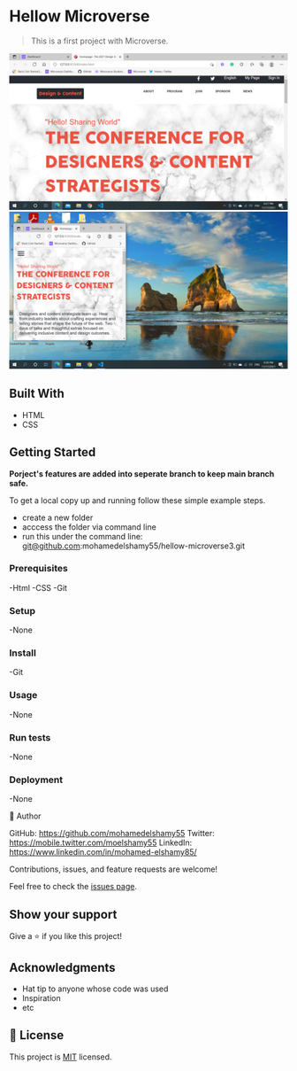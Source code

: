 # Hellow Microverse
> This is a first project with Microverse.

![screenshot](https://github.com/mohamedelshamy55/firstcapstone/blob/mohamedelshamy55-patch-1/screenshot1.png)
![screenshot](https://github.com/mohamedelshamy55/firstcapstone/blob/mohamedelshamy55-patch-1/screenshot2.png)


## Built With
- HTML
- CSS

## Getting Started


**Porject's features are added into seperate branch to keep main branch safe.**


To get a local copy up and running follow these simple example steps.

- create a new folder
- acccess the folder via command line
- run this under the command line: git@github.com:mohamedelshamy55/hellow-microverse3.git

### Prerequisites
-Html
-CSS
-Git

### Setup
-None


### Install
-Git

### Usage
-None

### Run tests
-None

### Deployment
-None

👤 Author

GitHub: https://github.com/mohamedelshamy55
Twitter: https://mobile.twitter.com/moelshamy55
LinkedIn: https://www.linkedin.com/in/mohamed-elshamy85/

Contributions, issues, and feature requests are welcome!

Feel free to check the [issues page](../../issues/).

## Show your support

Give a ⭐️ if you like this project!

## Acknowledgments

- Hat tip to anyone whose code was used
- Inspiration
- etc

## 📝 License

This project is [MIT](./MIT.md) licensed.

